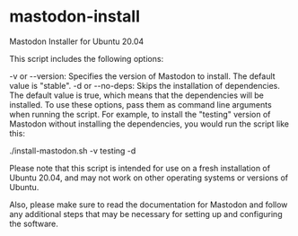 # mastodon-install
Mastodon Installer for Ubuntu 20.04

This script includes the following options:

-v or --version: Specifies the version of Mastodon to install. The default value is "stable".
-d or --no-deps: Skips the installation of dependencies. The default value is true, which means that the dependencies will be installed.
To use these options, pass them as command line arguments when running the script. For example, to install the "testing" version of Mastodon without installing the dependencies, you would run the script like this:

./install-mastodon.sh -v testing -d


Please note that this script is intended for use on a fresh installation of Ubuntu 20.04, and may not work on other operating systems or versions of Ubuntu.

Also, please make sure to read the documentation for Mastodon and follow any additional steps that may be necessary for setting up and configuring the software.
